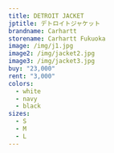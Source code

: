 ```yaml
---
title: DETROIT JACKET
jptitle: デトロイトジャケット
brandname: Carhartt
storename: Carhartt Fukuoka
image: /img/j1.jpg
image2: /img/jacket2.jpg
image3: /img/jacket3.jpg
buy: "23,000"
rent: "3,000"
colors:
  - white
  - navy
  - black
sizes:
  - S
  - M
  - L
---
```

